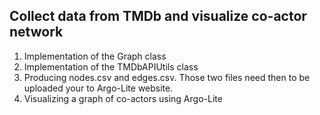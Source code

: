 <h2>Collect data from TMDb and visualize co-actor network</h2>
<ol>
<li>	Implementation of the Graph class  </li>
<li>	Implementation of the TMDbAPIUtils class </li>
<li>  Producing nodes.csv and edges.csv. Those two files need then to be uploaded your 
to Argo-Lite website.</li>
<li> Visualizing a graph of co-actors using Argo-Lite </li>
</ol>
